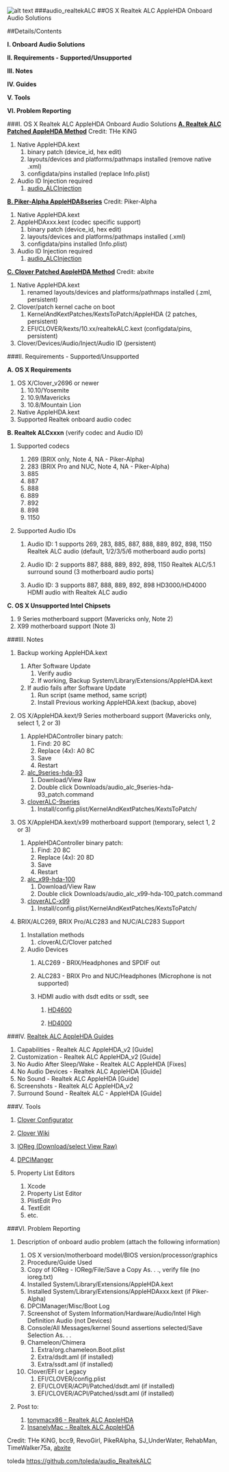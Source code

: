 ![alt text](https://github.com/toleda/audio_RealtekALC/blob/master/sound.jpeg)
###audio_realtekALC
##OS X Realtek ALC AppleHDA Onboard Audio Solutions

##Details/Contents

**I.   Onboard Audio Solutions**

**II.  Requirements - Supported/Unsupported**

**III. Notes**

**IV.  Guides**

**V.   Tools**

**VI.  Problem Reporting**

###I.   OS X Realtek ALC AppleHDA Onboard Audio Solutions
[**A. Realtek ALC Patched AppleHDA Method**](https://github.com/toleda/audio_RealtekALC)  Credit: THe KiNG

1.  Native AppleHDA.kext
    1.  binary patch (device_id, hex edit)
    2.  layouts/devices and platforms/pathmaps installed (remove native .xml)
    3.  configdata/pins installed (replace Info.plist)
2.  Audio ID Injection required
    1.  [audio_ALCInjection](https://github.com/toleda/audio_ALCInjection)

[**B. Piker-Alpha AppleHDA8series**](https://github.com/toleda/audio_pikeralphaALC)  Credit: Piker-Alpha
    
1.  Native AppleHDA.kext
2.  AppleHDAxxx.kext (codec specific support)
    1.  binary patch (device_id, hex edit)
    2.  layouts/devices and platforms/pathmaps installed (.xml)
    3.  configdata/pins installed (Info.plist)
2.  Audio ID Injection required
    1.  [audio_ALCInjection](https://github.com/toleda/audio_ALCInjection)

[**C. Clover Patched AppleHDA Method**](https://github.com/toleda/audio_CloverALC) Credit: abxite

1.  Native AppleHDA.kext
    1.  renamed layouts/devices and platforms/pathmaps installed (.zml, persistent)
2.  Clover/patch kernel cache on boot
    1.  KernelAndKextPatches/KextsToPatch/AppleHDA (2 patches, persistent)
    2.  EFI/CLOVER/kexts/10.xx/realtekALC.kext (configdata/pins, persistent)
3.  Clover/Devices/Audio/Inject/Audio ID (persistent)

###II.  Requirements - Supported/Unsupported

**A. OS X Requirements**

1.  OS X/Clover_v2696 or newer
    1.  10.10/Yosemite
    2.  10.9/Mavericks
    3.  10.8/Mountain Lion
2.  Native AppleHDA.kext
3.  Supported Realtek onboard audio codec

**B. Realtek ALCxxxn** (verify codec and Audio ID)

1.  Supported codecs
    1.  269 (BRIX only, Note 4, NA - Piker-Alpha)
    2.  283 (BRIX Pro and NUC, Note 4, NA - Piker-Alpha)
    3.  885
    4.  887
    5.  888
    6.  889
    7.  892
    8.  898
    9.  1150

2.  Supported Audio IDs

    1.  Audio ID: 1 supports 269, 283, 885, 887, 888, 889, 892, 898, 1150
        Realtek ALC audio (default, 1/2/3/5/6 motherboard audio ports)

    2.  Audio ID: 2 supports 887, 888, 889, 892, 898, 1150
        Realtek ALC/5.1 surround sound (3 motherboard audio ports)

    3.  Audio ID: 3 supports 887, 888, 889, 892, 898
        HD3000/HD4000 HDMI audio with Realtek ALC audio

**C. OS X Unsupported Intel Chipsets**

1.  9 Series motherboard support (Mavericks only, Note 2)
2.  X99 motherboard support (Note 3)

###III. Notes

1.  Backup working AppleHDA.kext

    1.  After Software Update
        1.  Verify audio
        1.  If working, Backup System/Library/Extensions/AppleHDA.kext 
    2.  If audio fails after Software Update
        1.  Run script (same method, same script)
        2.  Install Previous working AppleHDA.kext (backup, above)

2.  OS X/AppleHDA.kext/9 Series motherboard support (Mavericks only, select 1, 2 or 3)

    1.  AppleHDAController binary patch:
        1.  Find: 20 8C
        2.  Replace (4x): A0 8C
        3.  Save
        4.  Restart
    2. [alc_9series-hda-93](https://github.com/toleda/audio_RealtekALC/blob/master/audio_alc_9series-hda-93_patch.command.zip)
    	1.  Download/View Raw
    	2.  Double click Downloads/audio_alc_9series-hda-93_patch.command
    3. [cloverALC-9series](https://github.com/toleda/audio_CloverALC/blob/master/config-audio_cloverALC-9series.plist.zip)
    	1.  Install/config.plist/KernelAndKextPatches/KextsToPatch/

3.  OS X/AppleHDA.kext/x99 motherboard support (temporary, select 1, 2 or 3)
    1.  AppleHDAController binary patch:
        1.  Find: 20 8C
        2.  Replace (4x): 20 8D
        3.  Save
        4.  Restart
    2. [alc_x99-hda-100](https://github.com/toleda/audio_RealtekALC/blob/master/audio_alc_x99-hda-100_patch.command.zip)
    	1.  Download/View Raw
    	2.  Double click Downloads/audio_alc_x99-hda-100_patch.command
    3. [cloverALC-x99](https://github.com/toleda/audio_CloverALC/blob/master/config-audio_cloverALC-x99.plist.zip)
    	1.  Install/config.plist/KernelAndKextPatches/KextsToPatch/

4.  BRIX/ALC269, BRIX Pro/ALC283 and NUC/ALC283 Support

    1.  Installation methods
        1.  cloverALC/Clover patched
    2.  Audio Devices
        1.  ALC269 - BRIX/Headphones and SPDIF out
        2.  ALC283 - BRIX Pro and NUC/Headphones (Microphone is not supported)
        3.  HDMI audio with dsdt edits or ssdt, see

            1.  [HD4600](https://github.com/toleda/audio_hdmi_8series)

            2.  [HD4000](https://github.com/toleda/audio_hdmi_hd4000)

###IV. [Realtek ALC AppleHDA Guides](https://github.com/toleda/audio_ALC_guides)
1.  Capabilities - Realtek ALC AppleHDA_v2 [Guide]
2.  Customization - Realtek ALC AppleHDA_v2 [Guide]
3.  No Audio After Sleep/Wake - Realtek ALC AppleHDA [Fixes]
4.  No Audio Devices - Realtek ALC AppleHDA [Guide]
5.  No Sound - Realtek ALC AppleHDA [Guide]
6.  Screenshots - Realtek ALC AppleHDA_v2
7.  Surround Sound - Realtek ALC -  AppleHDA [Guide]

###V.   Tools

1.  [Clover Configurator](http://www.osx86.net/files/file/49-clover-configurator/)

2.  [Clover Wiki](http://clover-wiki.zetam.org/Home)

3.  [IOReg (Download/select View Raw)](https://github.com/toleda/audio_ALCInjection/blob/master/IORegistryExplorer_v2.1.zip)

4.  [DPCIManger](http://sourceforge.net/projects/dpcimanager/)

5.  Property List Editors
    1.  Xcode
    2.  Property List Editor
    3.  PlistEdit Pro
    4.  TextEdit
    5.  etc.

###VI.  Problem Reporting

1.  Description of onboard audio problem (attach the following information)

    1.  OS X version/motherboard model/BIOS version/processor/graphics
    2.  Procedure/Guide Used
    3.  Copy of IOReg - IOReg/File/Save a Copy As. . ., verify file (no ioreg.txt)
    4.  Installed System/Library/Extensions/AppleHDA.kext
    5.  Installed System/Library/Extensions/AppleHDAxxx.kext (if Piker-Alpha)
    6.  DPCIManager/Misc/Boot Log
    7.  Screenshot of System Information/Hardware/Audio/Intel High Definition
        Audio (not Devices)
    8.  Console/All Messages/kernel Sound assertions selected/Save Selection
        As. . .
    9.  Chameleon/Chimera
        1.  Extra/org.chameleon.Boot.plist
        2.  Extra/dsdt.aml (if installed)
        3.  Extra/ssdt.aml (if installed)
    10. Clover/EFI or Legacy 
        1.  EFI/CLOVER/config.plist
        2.  EFI/CLOVER/ACPI/Patched/dsdt.aml (if installed)
        3.  EFI/CLOVER/ACPI/Patched/ssdt.aml (if installed)

2.  Post to:
    1.  [tonymacx86 - Realtek ALC AppleHDA](http://www.tonymacx86.com/audio/143752-no-audio-devices-realtek-alc-applehda-guide.html#post886726)
    2.  [InsanelyMac - Realtek ALC AppleHDA](http://www.insanelymac.com/forum/topic/298819-yosemite-audio-realtek-alc-applehda/)

Credit:
THe KiNG, bcc9, RevoGirl, PikeRAlpha, SJ\_UnderWater, RehabMan, TimeWalker75a, [abxite](http://applelife.ru/threads/patchim-applehda-s-pomoschju-zagruzchika.39406/#post-353647)

toleda
https://github.com/toleda/audio_RealtekALC
